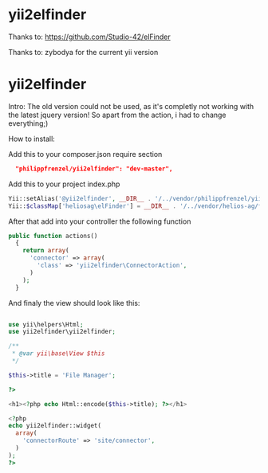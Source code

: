 yii2elfinder
============

Thanks to:
https://github.com/Studio-42/elFinder

Thanks to:
zybodya for the current yii version

yii2elfinder
============

Intro: The old version could not be used, as it's completly not working with the latest jquery version! So
apart from the action, i had to change everything;)

How to install:

Add this to your composer.json require section

```json
  "philippfrenzel/yii2elfinder": "dev-master",
```

Add this to your project index.php

```php
Yii::setAlias('@yii2elfinder', __DIR__ . '/../vendor/philippfrenzel/yii2elfinder/yii2elfinder/');
Yii::$classMap['heliosag\elFinder'] = __DIR__ . '/../vendor/helios-ag/fm-elfinder/FM/elfinder/php/elFinder.class.php';
```

After that add into your controller the following function

```php
public function actions()
  {
    return array(
      'connector' => array(
        'class' => 'yii2elfinder\ConnectorAction',
      )
    );
  }
```

And finaly the view should look like this:

```php

use yii\helpers\Html;
use yii2elfinder\yii2elfinder;

/**
 * @var yii\base\View $this
 */

$this->title = 'File Manager';

?>

<h1><?php echo Html::encode($this->title); ?></h1>

<?php
echo yii2elfinder::widget(
  array(
    'connectorRoute' => 'site/connector',
  )
);
?>
```
